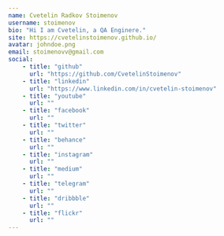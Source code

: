 ```yaml
---
name: Cvetelin Radkov Stoimenov
username: stoimenov
bio: "Hi I am Cvetelin, a QA Enginere."
site: https://cvetelinstoimenov.github.io/
avatar: johndoe.png
email: stoimenovv@gmail.com
social:
    - title: "github"
      url: "https://github.com/CvetelinStoimenov"
    - title: "linkedin"
      url: "https://www.linkedin.com/in/cvetelin-stoimenov"
    - title: "youtube"
      url: ""
    - title: "facebook"
      url: ""
    - title: "twitter"
      url: ""
    - title: "behance"
      url: ""
    - title: "instagram"
      url: ""
    - title: "medium"
      url: ""
    - title: "telegram"
      url: ""
    - title: "dribbble"
      url: ""
    - title: "flickr"
      url: ""
---
```

